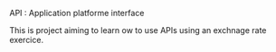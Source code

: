 API : Application platforme interface

This is project aiming to learn ow to use APIs using an exchnage rate exercice.